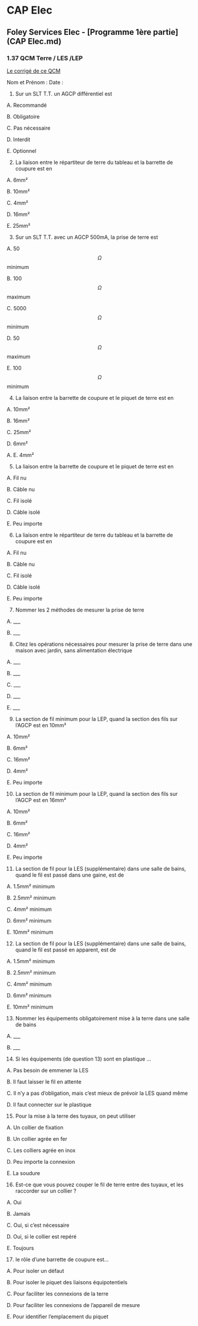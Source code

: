 # CAP Elec
## Foley Services Elec - [Programme 1ère partie](CAP Elec.md)

### 1.37 QCM Terre / LES /LEP

[Le corrigé de ce QCM](./1_37_QCM_corrige.md)


Nom et Prénom	: 	Date : 


1. Sur un SLT T.T. un AGCP différentiel est

 A. Recommandé

 B. Obligatoire

 C. Pas nécessaire

 D. Interdit

 E. Optionnel


2. La liaison entre le répartiteur de terre du tableau et la barrette de coupure est en

  A. 6mm²

 B. 10mm²

 C. 4mm²

 D. 16mm²

 E. 25mm²


3. Sur un SLT T.T. avec un AGCP 500mA, la prise de terre est

  A. 50 $$\Omega$$ minimum

 B. 100 $$\Omega$$ maximum

 C. 5000 $$\Omega$$ minimum

 D. 50 $$\Omega$$ maximum

 E. 100 $$\Omega$$ minimum


4. La liaison entre la barrette de coupure et le piquet de terre est en

  A. 10mm²

 B. 16mm²

 C. 25mm²

 D. 6mm²

  A. E. 4mm²


5. La liaison entre la barrette de coupure et le piquet de terre est en

 A. Fil nu

 B. Câble nu

 C. Fil isolé

 D. Câble isolé

 E. Peu importe


6. La liaison entre le répartiteur de terre du tableau et la barrette de coupure est en

 A. Fil nu

 B. Câble nu

 C. Fil isolé

 D. Câble isolé

 E. Peu importe


7. Nommer les 2 méthodes de mesurer la prise de terre

 A. ___

 B. ___


8. Citez les opérations nécessaires pour mesurer la prise de terre dans une maison avec jardin, sans alimentation électrique

 A. ___

 B. ___

 C. ___

 D. ___

 E. ___


9. La section de fil minimum pour la LEP, quand la section des fils sur l’AGCP est en 10mm²

 A. 10mm²

 B. 6mm²

 C. 16mm²

 D. 4mm²

 E. Peu importe


10. La section de fil minimum pour la LEP, quand la section des fils sur l’AGCP est en 16mm²

 A. 10mm²

 B. 6mm²

 C. 16mm²

 D. 4mm²

 E. Peu importe

11. La section de fil pour la LES (supplémentaire) dans une salle de bains, quand le fil est passé dans une gaine, est de

 A. 1.5mm² minimum

 B. 2.5mm² minimum

 C. 4mm² minimum

 D. 6mm² minimum

 E. 10mm² minimum


12. La section de fil pour la LES (supplémentaire) dans une salle de bains, quand le fil est passé en apparent, est de

 A. 1.5mm² minimum

 B. 2.5mm² minimum

 C. 4mm² minimum

 D. 6mm² minimum

 E. 10mm² minimum


13. Nommer les équipements obligatoirement mise à la terre dans une salle de bains

 A. ___

 B. ___


14. Si les équipements (de question 13) sont en plastique ...

 A. Pas besoin de emmener la LES

 B. Il faut laisser le fil en attente

 C. Il n’y a pas d’obligation, mais c’est mieux de prévoir la LES quand même

 D. Il faut connecter sur le plastique

15. Pour la mise à la terre des tuyaux, on peut utiliser

 A. Un collier de fixation

 B. Un collier agrée en fer

 C. Les colliers agrée en inox

 D. Peu importe la connexion

 E. La soudure


16. Est-ce que vous pouvez couper le fil de terre entre des tuyaux, et les raccorder sur un collier ?

 A. Oui

 B. Jamais

 C. Oui, si c’est nécessaire

 D. Oui, si le collier est repéré

 E. Toujours


17. le rôle d’une barrette de coupure est...

 A. Pour isoler un défaut

 B. Pour isoler le piquet des liaisons équipotentiels

 C. Pour faciliter les connexions de la terre

 D. Pour faciliter les connexions de l’appareil de mesure

 E. Pour identifier l’emplacement du piquet